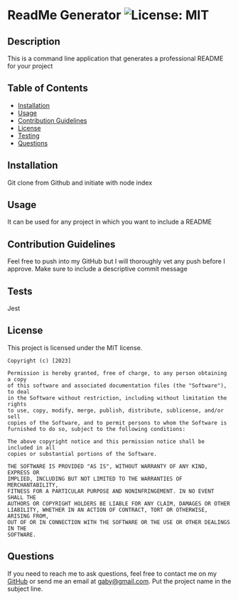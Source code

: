 # ReadMe Generator ![License: MIT](https://img.shields.io/badge/License-MIT-yellow.svg)
  
  ## Description 
  This is a command line application that generates a professional README for your project 
  ## Table of Contents 
  - [Installation](#installation)
  - [Usage](#usage) 
  - [Contribution Guidelines](#contribution-guidelines) 
  - [License](#license) 
  - [Testing](#testing)
  - [Questions](#questions)
  ## Installation 
  Git clone from Github and initiate with node index 
  ## Usage 
  It can be used for any project in which you want to include a README
  ## Contribution Guidelines 
  Feel free to push into my GitHub but I will thoroughly vet any push before I approve. Make sure to include a descriptive commit message 
  ## Tests 
  Jest 
  ## License 
  This project is licensed under the MIT license. 
  
    Copyright (c) [2023]
    
    Permission is hereby granted, free of charge, to any person obtaining a copy
    of this software and associated documentation files (the "Software"), to deal
    in the Software without restriction, including without limitation the rights
    to use, copy, modify, merge, publish, distribute, sublicense, and/or sell
    copies of the Software, and to permit persons to whom the Software is
    furnished to do so, subject to the following conditions:
    
    The above copyright notice and this permission notice shall be included in all
    copies or substantial portions of the Software.
    
    THE SOFTWARE IS PROVIDED "AS IS", WITHOUT WARRANTY OF ANY KIND, EXPRESS OR
    IMPLIED, INCLUDING BUT NOT LIMITED TO THE WARRANTIES OF MERCHANTABILITY,
    FITNESS FOR A PARTICULAR PURPOSE AND NONINFRINGEMENT. IN NO EVENT SHALL THE
    AUTHORS OR COPYRIGHT HOLDERS BE LIABLE FOR ANY CLAIM, DAMAGES OR OTHER
    LIABILITY, WHETHER IN AN ACTION OF CONTRACT, TORT OR OTHERWISE, ARISING FROM,
    OUT OF OR IN CONNECTION WITH THE SOFTWARE OR THE USE OR OTHER DEALINGS IN THE
    SOFTWARE.
  ## Questions 
  If you need to reach me to ask questions, feel free to contact me on my [GitHub](https://github.com/gabrielaortiz6) or send me an email at gaby@gmail.com. Put the project name in the subject line.